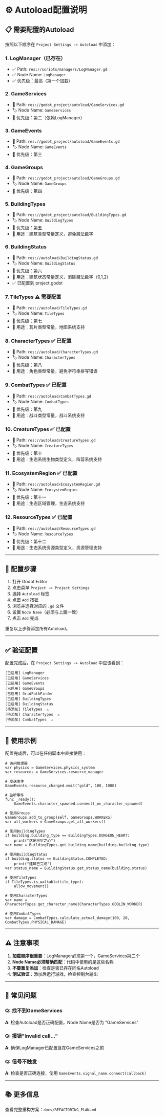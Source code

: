 # ⚙️ Autoload配置说明

## 📋 需要配置的Autoload

按照以下顺序在 `Project Settings -> Autoload` 中添加：

### 1. LogManager（已存在）
- ✅ Path: `res://scripts/managers/LogManager.gd`
- ✅ Node Name: `LogManager`
- ✅ 优先级：最高（第一个加载）

### 2. GameServices
- 📁 Path: `res://godot_project/autoload/GameServices.gd`
- 🏷️ Node Name: `GameServices`
- 📌 优先级：第二（依赖LogManager）

### 3. GameEvents
- 📁 Path: `res://godot_project/autoload/GameEvents.gd`
- 🏷️ Node Name: `GameEvents`
- 📌 优先级：第三

### 4. GameGroups
- 📁 Path: `res://godot_project/autoload/GameGroups.gd`
- 🏷️ Node Name: `GameGroups`
- 📌 优先级：第四

### 5. BuildingTypes
- 📁 Path: `res://godot_project/autoload/BuildingTypes.gd`
- 🏷️ Node Name: `BuildingTypes`
- 📌 优先级：第五
- 📝 用途：建筑类型常量定义，避免魔法数字

### 6. BuildingStatus
- 📁 Path: `res://autoload/BuildingStatus.gd`
- 🏷️ Node Name: `BuildingStatus`
- 📌 优先级：第六
- 📝 用途：建筑状态常量定义，消除魔法数字（0,1,2）
- ✅ 已配置到 project.godot

### 7. TileTypes ⚠️ **需要配置**
- 📁 Path: `res://autoload/TileTypes.gd`
- 🏷️ Node Name: `TileTypes`
- 📌 优先级：第七
- 📝 用途：瓦片类型常量，地图系统支持

### 8. CharacterTypes ✅ **已配置**
- 📁 Path: `res://autoload/CharacterTypes.gd`
- 🏷️ Node Name: `CharacterTypes`
- 📌 优先级：第八
- 📝 用途：角色类型常量，避免字符串拼写错误

### 9. CombatTypes ✅ **已配置**
- 📁 Path: `res://autoload/CombatTypes.gd`
- 🏷️ Node Name: `CombatTypes`
- 📌 优先级：第九
- 📝 用途：战斗类型常量，战斗系统支持

### 10. CreatureTypes ✅ **已配置**
- 📁 Path: `res://autoload/CreatureTypes.gd`
- 🏷️ Node Name: `CreatureTypes`
- 📌 优先级：第十
- 📝 用途：生态系统生物类型定义，阵营系统支持

### 11. EcosystemRegion ✅ **已配置**
- 📁 Path: `res://autoload/EcosystemRegion.gd`
- 🏷️ Node Name: `EcosystemRegion`
- 📌 优先级：第十一
- 📝 用途：生态区域管理，生态系统支持

### 12. ResourceTypes ✅ **已配置**
- 📁 Path: `res://autoload/ResourceTypes.gd`
- 🏷️ Node Name: `ResourceTypes`
- 📌 优先级：第十二
- 📝 用途：生态系统资源类型定义，资源管理支持

---

## 🔧 配置步骤

1. 打开 Godot Editor
2. 点击菜单 `Project -> Project Settings`
3. 选择 `Autoload` 标签
4. 点击 `Add` 按钮
5. 浏览并选择对应的 `.gd` 文件
6. 设置 `Node Name`（必须与上面一致）
7. 点击 `Add` 完成

重复以上步骤添加所有Autoload。

---

## ✅ 验证配置

配置完成后，在 `Project Settings -> Autoload` 中应该看到：

```
[已启用] LogManager
[已启用] GameServices
[已启用] GameEvents
[已启用] GameGroups
[已启用] GridPathFinder
[已启用] BuildingTypes
[已启用] BuildingStatus
[待添加] TileTypes  ⚠️
[待添加] CharacterTypes  ⚠️
[待添加] CombatTypes  ⚠️
```

---

## 🎯 使用示例

配置完成后，可以在任何脚本中直接使用：

```gdscript
# 访问管理器
var physics = GameServices.physics_system
var resources = GameServices.resource_manager

# 发送事件
GameEvents.resource_changed.emit("gold", 100, 1000)

# 监听事件
func _ready():
	GameEvents.character_spawned.connect(_on_character_spawned)

# 使用Groups
GameGroups.add_to_group(self, GameGroups.WORKERS)
var all_workers = GameGroups.get_all_workers()

# 使用BuildingTypes
if building.building_type == BuildingTypes.DUNGEON_HEART:
    print("这是地牢之心")
var name = BuildingTypes.get_building_name(building.building_type)

# 使用BuildingStatus
if building.status == BuildingStatus.COMPLETED:
    print("建筑已完成")
var status_name = BuildingStatus.get_status_name(building.status)

# 使用TileTypes
if TileTypes.is_walkable(tile_type):
    allow_movement()

# 使用CharacterTypes
var name = CharacterTypes.get_character_name(CharacterTypes.GOBLIN_WORKER)

# 使用CombatTypes
var damage = CombatTypes.calculate_actual_damage(100, 20, CombatTypes.PHYSICAL_DAMAGE)
```

---

## ⚠️ 注意事项

1. **加载顺序很重要**：LogManager必须第一个，GameServices第二个
2. **Node Name必须精确匹配**：代码中使用的是这些名称
3. **不要重复添加**：检查是否已存在同名Autoload
4. **测试验证**：添加后运行游戏，检查控制台输出

---

## 🐛 常见问题

### Q: 找不到GameServices
**A**: 检查Autoload是否正确配置，Node Name是否为 "GameServices"

### Q: 报错"Invalid call..."
**A**: 确保LogManager已配置且在GameServices之前

### Q: 信号不触发
**A**: 检查是否正确连接，使用 `GameEvents.signal_name.connect(callback)`

---

## 📚 更多信息

查看完整重构方案：`docs/REFACTORING_PLAN.md`

